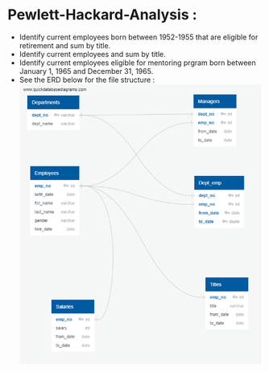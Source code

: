 # Pewlett-Hackard-Analysis :
* Identify current employees born between 1952-1955 that are eligible for retirement and sum by title. 
* Identify current employees and sum by title.
* Identify current employees eligible for mentoring prgram born between January 1, 1965 and December 31, 1965. 
* See the ERD below for the file structure : 
![Pewlett Hackard ERD](EmployeeDB.png)

